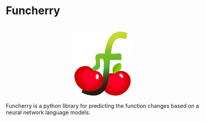 # Funcherry

<p align="center">
</br>
    <img width="150" src="https://github.com/pioneer01010/Funcherry/blob/main/assets/funcherry.png">
</p>

Funcherry is a python library for predicting the function changes based on a neural network language models.
